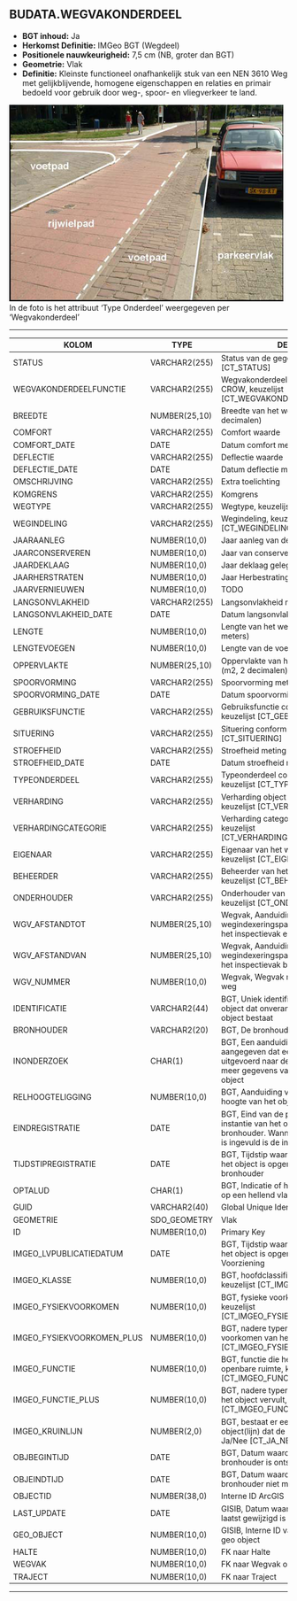 ﻿## BUDATA.WEGVAKONDERDEEL


* __BGT inhoud:__ Ja
* __Herkomst Definitie:__ IMGeo BGT (Wegdeel)
* __Positionele nauwkeurigheid:__ 7,5 cm (NB, groter dan BGT)
* __Geometrie:__ Vlak
* __Definitie:__ Kleinste functioneel onafhankelijk stuk van een NEN 3610 Weg met gelijkblijvende, homogene eigenschappen
en relaties en primair bedoeld voor gebruik door weg-, spoor- en vliegverkeer te land.

![wegvakonderdeel](wegvakonderdeel.png)
In de foto is het attribuut ‘Type Onderdeel’ weergegeven per ‘Wegvakonderdeel’

***

|KOLOM                               |TYPE              |DEFINITIE|
|------                              |----              |-----    |
|STATUS                              |VARCHAR2(255)     |Status van de gegevens, keuzelijst [CT_STATUS]|
|WEGVAKONDERDEELFUNCTIE              |VARCHAR2(255)     |Wegvakonderdeel functie volgens CROW, keuzelijst [CT_WEGVAKONDERDEEL_FUNCTIE]|
|BREEDTE                             |NUMBER(25,10)     |Breedte van het wegvakonderdeel (m, 2 decimalen)|
|COMFORT                             |VARCHAR2(255)     |Comfort waarde|
|COMFORT_DATE                        |DATE              |Datum comfort meting|
|DEFLECTIE                           |VARCHAR2(255)     |Deflectie waarde|
|DEFLECTIE_DATE                      |DATE              |Datum deflectie meting|
|OMSCHRIJVING                        |VARCHAR2(255)     |Extra toelichting|
|KOMGRENS                            |VARCHAR2(255)     |Komgrens|
|WEGTYPE                             |VARCHAR2(255)     |Wegtype, keuzelijst [CT_WEGTYPE]|
|WEGINDELING                         |VARCHAR2(255)     |Wegindeling, keuzelijst [CT_WEGINDELING]|
|JAARAANLEG                          |NUMBER(10,0)      |Jaar aanleg van de weg|
|JAARCONSERVEREN                     |NUMBER(10,0)      |Jaar van conservering|
|JAARDEKLAAG                         |NUMBER(10,0)      |Jaar deklaag gelegd|
|JAARHERSTRATEN                      |NUMBER(10,0)      |Jaar Herbestrating gelegd|
|JAARVERNIEUWEN                      |NUMBER(10,0)      |TODO|
|LANGSONVLAKHEID                     |VARCHAR2(255)     |Langsonvlakheid meting|
|LANGSONVLAKHEID_DATE                |DATE              |Datum langsonvlakheid meting|
|LENGTE                              |NUMBER(10,0)      |Lengte van het wegvakonderdeel (hele meters)|
|LENGTEVOEGEN                        |NUMBER(10,0)      |Lengte van de voegen (m)|
|OPPERVLAKTE                         |NUMBER(25,10)     |Oppervlakte van het wegvakonderdeel (m2, 2 decimalen)|
|SPOORVORMING                        |VARCHAR2(255)     |Spoorvorming meting|
|SPOORVORMING_DATE                   |DATE              |Datum spoorvorming meting|
|GEBRUIKSFUNCTIE                     |VARCHAR2(255)     |Gebruiksfunctie conform CROW, keuzelijst [CT_GEBRUIKSFUNCTIE]|
|SITUERING                           |VARCHAR2(255)     |Situering conform CROW, keuzelijst [CT_SITUERING]|
|STROEFHEID                          |VARCHAR2(255)     |Stroefheid meting|
|STROEFHEID_DATE                     |DATE              |Datum stroefheid meting|
|TYPEONDERDEEL                       |VARCHAR2(255)     |Typeonderdeel conform CROW, keuzelijst [CT_TYPE_ONDERDEEL]|
|VERHARDING                          |VARCHAR2(255)     |Verharding object conform CROW, keuzelijst [CT_VERHARDING]|
|VERHARDINGCATEGORIE                 |VARCHAR2(255)     |Verharding categorie conform CROW, keuzelijst [CT_VERHARDING_CATEGORIE]|
|EIGENAAR                            |VARCHAR2(255)     |Eigenaar van het wegvakonderdeel, keuzelijst [CT_EIGENAAR]|
|BEHEERDER                           |VARCHAR2(255)     |Beheerder van het wegvakonderdeel, keuzelijst [CT_BEHEERDER]|
|ONDERHOUDER                         |VARCHAR2(255)     |Onderhouder van het wegvakonderdeel, keuzelijst [CT_ONDERHOUDER]|
|WGV_AFSTANDTOT                      |NUMBER(25,10)     |Wegvak, Aanduiding bij welk wegindexeringspaal (hectometerpaal) het inspectievak eindigt|
|WGV_AFSTANDVAN                      |NUMBER(25,10)     |Wegvak, Aanduiding bij welk wegindexeringspaal (hectometerpaal) het inspectievak begint|
|WGV_NUMMER                          |NUMBER(10,0)      |Wegvak, Wegvak nummer, uniek per weg|
|IDENTIFICATIE                       |VARCHAR2(44)      |BGT, Uniek identificatienummer voor het object dat onveranderlijk is zolang het object bestaat|
|BRONHOUDER                          |VARCHAR2(20)      |BGT, De bronhoudercode van het object|
|INONDERZOEK                         |CHAR(1)           |BGT, Een aanduiding waarmee wordt aangegeven dat een onderzoek wordt uitgevoerd naar de juistheid van een of meer gegevens van het betreffende object|
|RELHOOGTELIGGING                    |NUMBER(10,0)      |BGT, Aanduiding voor de relatieve hoogte van het object|
|EINDREGISTRATIE                     |DATE              |BGT, Eind van de periode waarop deze instantie van het object geldig is bij de bronhouder. Wanneer deze waarde niet is ingevuld is de instantie nog geldig|
|TIJDSTIPREGISTRATIE                 |DATE              |BGT, Tijdstip waarop deze instantie van het object is opgenomen door de bronhouder|
|OPTALUD                             |CHAR(1)           |BGT, Indicatie of het object wel of niet op een hellend vlak ligt|
|GUID                                |VARCHAR2(40)      |Global Unique Identifier|
|GEOMETRIE                           |SDO_GEOMETRY      |Vlak|
|ID                                  |NUMBER(10,0)      |Primary Key|
|IMGEO_LVPUBLICATIEDATUM             |DATE              |BGT, Tijdstip waarop deze instantie van het object is opgenomen in de Landelijke Voorziening|
|IMGEO_KLASSE                        |NUMBER(10,0)      |BGT, hoofdclassificatie van het object, keuzelijst [CT_IMGEO_KLASSE]|
|IMGEO_FYSIEKVOORKOMEN               |NUMBER(10,0)      |BGT, fysieke voorkomen van het object, keuzelijst [CT_IMGEO_FYSIEKVOORKOMEN]|
|IMGEO_FYSIEKVOORKOMEN_PLUS          |NUMBER(10,0)      |BGT, nadere typering van het fysieke voorkomen van het object, keuzelijst [CT_IMGEO_FYSIEKVOORKOMEN_PLUS]|
|IMGEO_FUNCTIE                       |NUMBER(10,0)      |BGT, functie die het object vervult in de openbare ruimte, keuzelijst [CT_IMGEO_FUNCTIE]|
|IMGEO_FUNCTIE_PLUS                  |NUMBER(10,0)      |BGT, nadere typering van de functie die het object vervult, keuzelijst [CT_IMGEO_FUNCTIE_PLUS]|
|IMGEO_KRUINLIJN                     |NUMBER(2,0)       |BGT, bestaat er een verwijzing naarhet object(lijn) dat de kruinlijn beschrijft: Ja/Nee [CT_JA_NEE] |
|OBJBEGINTIJD                        |DATE              |BGT, Datum waarop het object bij de bronhouder is ontstaan|
|OBJEINDTIJD                         |DATE              |BGT, Datum waarop het object bij de bronhouder niet meer geldig is|
|OBJECTID                            |NUMBER(38,0)      |Interne ID ArcGIS|
|LAST_UPDATE                         |DATE              |GISIB, Datum waarop het object voor het laatst gewijzigd is in GISIB|
|GEO_OBJECT                          |NUMBER(10,0)      |GISIB, Interne ID van gekoppeld Gisib geo object|
|HALTE                               |NUMBER(10,0)      |FK naar Halte|
|WEGVAK                              |NUMBER(10,0)      |FK naar Wegvak object|
|TRAJECT                             |NUMBER(10,0)      |FK naar Traject|


***

